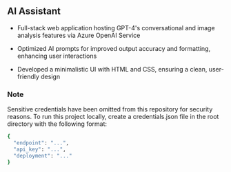 ## AI Assistant

- Full-stack web application hosting GPT-4's conversational and image analysis features via Azure OpenAI Service

- Optimized AI prompts for improved output accuracy and formatting, enhancing user interactions

- Developed a minimalistic UI with HTML and CSS, ensuring a clean, user-friendly design

### Note 

Sensitive credentials have been omitted from this repository for security reasons. To run this project locally, create a credentials.json file in the root directory with the following format:

```bash
{
  "endpoint": "...",
  "api_key": "...",
  "deployment": "..."
}

```
